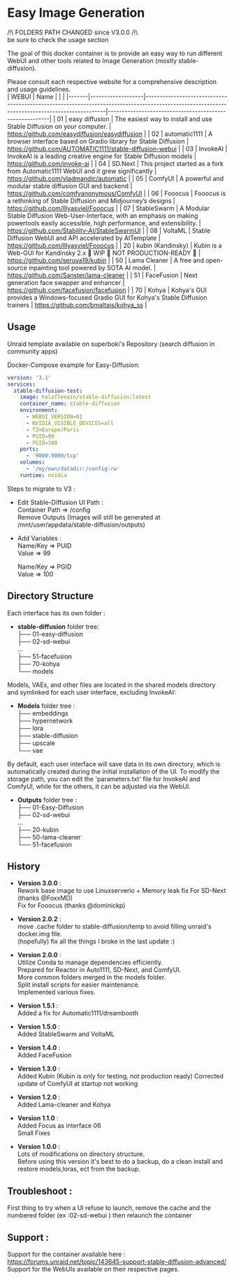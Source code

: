 # Easy Image Generation

/!\ FOLDERS PATH CHANGED since V3.0.0 /!\  
be sure to check the usage section 

The goal of this docker container is to provide an easy way to run different WebUI and other tools related to Image Generation (mostly stable-diffusion).
  
Please consult each respective website for a comprehensive description and usage guidelines.  
| WEBUI | Name              |                                                                                                                                              |                                                         |
|-------|-------------------|----------------------------------------------------------------------------------------------------------------------------------------------|---------------------------------------------------------|
| 01    | easy diffusion    | The easiest way to install and use Stable Diffusion on your computer.                                                                        | https://github.com/easydiffusion/easydiffusion          |
| 02    | automatic1111     | A browser interface based on Gradio library for Stable Diffusion                                                                             | https://github.com/AUTOMATIC1111/stable-diffusion-webui |
| 03    | InvokeAI          | InvokeAI is a leading creative engine for Stable Diffusion models                                                                            | https://github.com/invoke-ai                            |
| 04    | SD.Next           | This project started as a fork from Automatic1111 WebUI and it grew significantly                                                            | https://github.com/vladmandic/automatic                 |
| 05    | ComfyUI           | A powerful and modular stable diffusion GUI and backend                                                                                      | https://github.com/comfyanonymous/ComfyUI               |
| 06    | Fooocus           | Fooocus is a rethinking of Stable Diffusion and Midjourney’s designs                                                                         | https://github.com/lllyasviel/Fooocus                   |
| 07    | StableSwarm       | A Modular Stable Diffusion Web-User-Interface, with an emphasis on making powertools easily accessible, high performance, and extensibility. | https://github.com/Stability-AI/StableSwarmUI           |
| 08    | VoltaML           | Stable Diffusion WebUI and API accelerated by AITemplate                                                                                     | https://github.com/lllyasviel/Fooocus                   |
| 20    | kubin (Kandinsky) | Kubin is a Web-GUI for Kandinsky 2.x 🚧 WIP 🚧 NOT PRODUCTION-READY 🚧                                                                      | https://github.com/seruva19/kubin                       |
| 50    | Lama Cleaner      | A free and open-source inpainting tool powered by SOTA AI model.                                                                             | https://github.com/Sanster/lama-cleaner                 |
| 51    | FaceFusion        | Next generation face swapper and enhancer                                                                                                    | https://github.com/facefusion/facefusion                |
| 70    | Kohya             | Kohya's GUI provides a Windows-focused Gradio GUI for Kohya's Stable Diffusion trainers                                                      | https://github.com/bmaltais/kohya_ss                    |
  

## Usage


Unraid template available on superboki's Repository (search diffusion in community apps)
  
Docker-Compose example for Easy-Diffusion: 

```yaml
version: '3.1'
services:
  stable-diffusion-test:
    image: holaflenain/stable-diffusion:latest
    container_name: stable-diffusion
    environment:
      - WEBUI_VERSION=01
      - NVIDIA_VISIBLE_DEVICES=all
      - TZ=Europe/Paris
      - PUID=99
      - PGID=100
    ports:
      - '9000:9000/tcp'
    volumes:
      - '/my/own/datadir:/config:rw'
    runtime: nvidia

```
Steps to migrate to V3 :  
- Edit Stable-Diffusion UI Path :  
    Container Path => /config  
    Remove Outputs (Images will still be generated at /mnt/user/appdata/stable-diffusion/outputs)
- Add Variables :  
    Name/Key => PUID  
    Value => 99  
  
    Name/Key => PGID  
    Value => 100


## Directory Structure

Each interface has its own folder :  
- **stable-diffusion** folder tree:  
├── 01-easy-diffusion  
├── 02-sd-webui  
...  
├── 51-facefusion   
├── 70-kohya   
└── models  

Models, VAEs, and other files are located in the shared models directory and symlinked for each user interface, excluding InvokeAI:    
- **Models** folder tree :  
├── embeddings  
├── hypernetwork  
├── lora  
├── stable-diffusion  
├── upscale  
└── vae  
  
By default, each user interface will save data in its own directory, which is automatically created during the initial installation of the UI. To modify the storage path, you can edit the 'parameters.txt' file for InvokeAI and ComfyUI, while for the others, it can be adjusted via the WebUI.  
- **Outputs** folder tree :  
├── 01-Easy-Diffusion  
├── 02-sd-webui  
...   
├── 20-kubin   
├── 50-lama-cleaner   
└── 51-facefusion   


## History
- **Version 3.0.0** :  
Rework base image to use Linuxserverio + Memory leak fix For SD-Next (thanks @FoxxMD)  
Fix for Fooocus (thanks @dominickp)

- **Version 2.0.2** :  
move .cache folder to stable-diffusion/temp to avoid filling unraid's docker.img file.  
(hopefully) fix all the things I broke in the last update :)  
  
- **Version 2.0.0** :  
Utilize Conda to manage dependencies efficiently.  
Prepared for Reactor in Auto1111, SD-Next, and ComfyUI.  
More common folders merged in the models folder.  
Split install scripts for easier maintenance.  
Implemented various fixes.  
  
- **Version 1.5.1** :  
Added a fix for Automatic1111/dreambooth
  
- **Version 1.5.0** :  
Added StableSwarm and VoltaML
  
- **Version 1.4.0** :  
Added FaceFusion
  
- **Version 1.3.0** :  
Added Kubin  (Kubin is only for testing, not production ready)
Corrected update of ComfyUI at startup not working
  
- **Version 1.2.0** :  
Added Lama-cleaner and Kohya
  
- **Version 1.1.0** :  
Added Focus as interface 06  
Small Fixes  
  
- **Version 1.0.0** :  
Lots of modifications on directory structure.  
Before using this version it's best to do a backup, do a clean install and restore models,loras, ect from the backup.

## Troubleshoot :  
First thing to try when a UI refuse to launch, remove the cache and the numbered folder (ex :02-sd-webui ) then relaunch the container  
  
## Support :  
Support for the container available here : https://forums.unraid.net/topic/143645-support-stable-diffusion-advanced/  
Support for the WebUIs available on their respective pages.